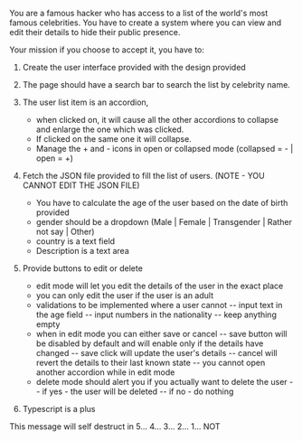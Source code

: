 You are a famous hacker who has access to a list of the world's most famous celebrities. You have to create a system where you can view and edit their details to hide their public presence.

Your mission if you choose to accept it, you have to:

1. Create the user interface provided with the design provided

2. The page should have a search bar to search the list by celebrity name.

3. The user list item is an accordion,

   - when clicked on, it will cause all the other accordions to collapse and enlarge the one which was clicked.
   - If clicked on the same one it will collapse.
   - Manage the + and - icons in open or collapsed mode (collapsed = - | open = +)

4. Fetch the JSON file provided to fill the list of users. (NOTE - YOU CANNOT EDIT THE JSON FILE)

   - You have to calculate the age of the user based on the date of birth provided
   - gender should be a dropdown (Male | Female | Transgender | Rather not say | Other)
   - country is a text field
   - Description is a text area

5. Provide buttons to edit or delete

   - edit mode will let you edit the details of the user in the exact place
   - you can only edit the user if the user is an adult
   - validations to be implemented where a user cannot -- input text in the age field -- input numbers in the nationality -- keep anything empty
   - when in edit mode you can either save or cancel -- save button will be disabled by default and will enable only if the details have changed -- save click will update the user's details -- cancel will revert the details to their last known state -- you cannot open another accordion while in edit mode
   - delete mode should alert you if you actually want to delete the user -- if yes - the user will be deleted -- if no - do nothing

6. Typescript is a plus

This message will self destruct in 5... 4... 3... 2... 1... NOT
